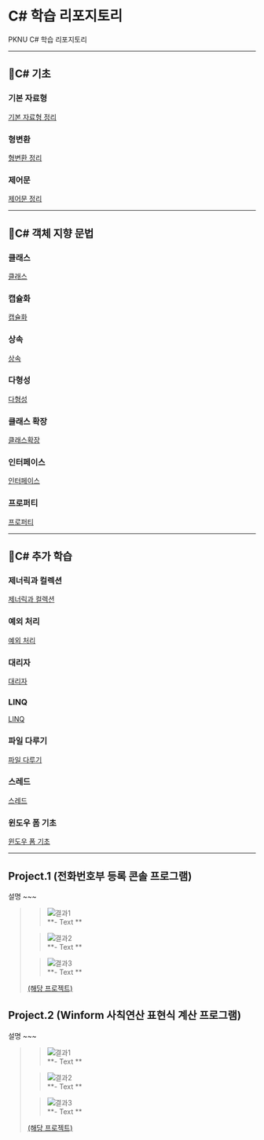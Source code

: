 # C# 학습 리포지토리

PKNU C# 학습 리포지토리

------------------------
## 📕C# 기초

### 기본 자료형
[기본 자료형 정리](chap03)
### 형변환
[형변환 정리](chap03)
### 제어문
[제어문 정리](chap05)

------------------------
## 📙C# 객체 지향 문법

### 클래스
[클래스](chap07)
### 캡슐화
[캡슐화](chap07)
### 상속
[상속](chap07)
### 다형성
[다형성](chap07)
### 클래스 확장
[클래스확장](chap07)
### 인터페이스
[인터페이스](chap08)
### 프로퍼티
[프로퍼티](chap09)

------------------------
## 📗C# 추가 학습

### 제너릭과 컬렉션
[제너릭과 컬렉션](chap10)
### 예외 처리
[예외 처리](chap12)
### 대리자
[대리자](chap13)
### LINQ
[LINQ](chap15)
### 파일 다루기
[파일 다루기](chap18)
### 스레드
[스레드](chap19)
### 윈도우 폼 기초
[윈도우 폼 기초](chap20)

------------------------
## Project.1 (전화번호부 등록 콘솔 프로그램)
설명 ~~~

>>![결과1](ref_images/intro_page.png "전체 웹페이지")  
>>**- Text **
>     
>           
>     
>>![결과2](ref_images/search_page.png "웹페이지 검색")  
>>**- Text **
>   
>   
>     
>>![결과3](ref_images/move_page.png "웹페이지 이동")  
>>**- Text **
>   
>         
>   
>[(해당 프로젝트)](04_PROJECT)

## Project.2 (Winform 사칙연산 표현식 계산 프로그램)
설명 ~~~

>>![결과1](ref_images/intro_page.png "전체 웹페이지")  
>>**- Text **
>     
>           
>     
>>![결과2](ref_images/search_page.png "웹페이지 검색")  
>>**- Text **
>   
>   
>     
>>![결과3](ref_images/move_page.png "웹페이지 이동")  
>>**- Text **
>   
>         
>   
>[(해당 프로젝트)](04_PROJECT)

